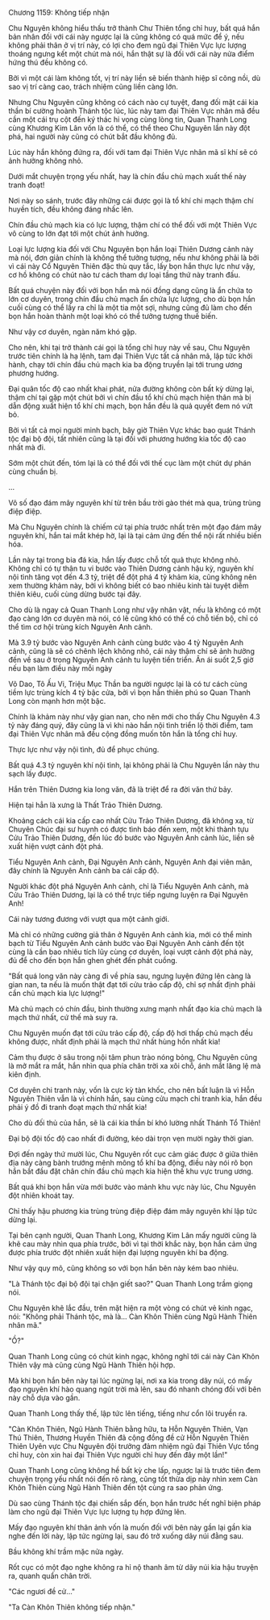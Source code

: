 




Chương 1159: Không tiếp nhận


Chu Nguyên không hiểu thấu trở thành Chư Thiên tổng chỉ huy, bất quá hắn bản nhân đối với cái này ngược lại là cũng không có quá mức để ý, nếu không phải thân ở vị trí này, có lợi cho đem ngũ đại Thiên Vực lực lượng thoáng ngưng kết một chút mà nói, hắn thật sự là đối với cái này nửa điểm hứng thú đều không có.

Bởi vì một cái làm không tốt, vị trí này liền sẽ biến thành hiệp sĩ cõng nồi, dù sao vị trí càng cao, trách nhiệm cũng liền càng lớn.

Nhưng Chu Nguyên cũng không có cách nào cự tuyệt, đang đối mặt cái kia thần bí cường hoành Thánh tộc lúc, lúc này tam đại Thiên Vực nhân mã đều cần một cái trụ cột đến ký thác hi vọng cùng lòng tin, Quan Thanh Long cùng Khương Kim Lân vốn là có thể, có thể theo Chu Nguyên lần này đột phá, hai người này cũng có chút bắt đầu không đủ.

Lúc này hắn không đứng ra, đối với tam đại Thiên Vực nhân mã sĩ khí sẽ có ảnh hưởng không nhỏ.

Dưới mắt chuyện trọng yếu nhất, hay là chín đầu chủ mạch xuất thế này tranh đoạt!

Nơi này so sánh, trước đây những cái được gọi là tổ khí chi mạch thậm chí huyền tích, đều không đáng nhấc lên.

Chín đầu chủ mạch kia có lực lượng, thậm chí có thể đối với một Thiên Vực vô cùng to lớn đạt tới một chút ảnh hưởng.

Loại lực lượng kia đối với Chu Nguyên bọn hắn loại Thiên Dương cảnh này mà nói, đơn giản chính là không thể tưởng tượng, nếu như không phải là bởi vì cái này Cổ Nguyên Thiên đặc thù quy tắc, lấy bọn hắn thực lực như vậy, cơ hồ không có chút nào tư cách tham dự loại tầng thứ này tranh đấu.

Bất quá chuyện này đối với bọn hắn mà nói đồng dạng cũng là ẩn chứa to lớn cơ duyên, trong chín đầu chủ mạch ẩn chứa lực lượng, cho dù bọn hắn cuối cùng có thể lấy ra chỉ là một tia một sợi, nhưng cũng đủ làm cho đến bọn hắn hoàn thành một loại khó có thể tưởng tượng thuế biến.

Như vậy cơ duyên, ngàn năm khó gặp.

Cho nên, khi tại trở thành cái gọi là tổng chỉ huy này về sau, Chu Nguyên trước tiên chính là hạ lệnh, tam đại Thiên Vực tất cả nhân mã, lập tức khởi hành, chạy tới chín đầu chủ mạch kia ba động truyền lại tới trung ương phương hướng.

Đại quân tốc độ cao nhất khai phát, nửa đường không còn bất kỳ dừng lại, thậm chí tại gặp một chút bởi vì chín đầu tổ khí chủ mạch hiện thân mà bị dẫn động xuất hiện tổ khí chi mạch, bọn hắn đều là quả quyết đem nó vứt bỏ.

Bởi vì tất cả mọi người minh bạch, bây giờ Thiên Vực khác bao quát Thánh tộc đại bộ đội, tất nhiên cũng là tại đối với phương hướng kia tốc độ cao nhất mà đi.

Sớm một chút đến, tóm lại là có thể đối với thế cục làm một chút dự phán cùng chuẩn bị.

...

Vô số đạo đám mây nguyên khí từ trên bầu trời gào thét mà qua, trùng trùng điệp điệp.

Mà Chu Nguyên chính là chiếm cứ tại phía trước nhất trên một đạo đám mây nguyên khí, hắn tai mắt khép hờ, lại là tại cảm ứng đến thể nội rất nhiều biến hóa.

Lần này tại trong bia đá kia, hắn lấy được chỗ tốt quả thực không nhỏ. Không chỉ có tự thân tu vi bước vào Thiên Dương cảnh hậu kỳ, nguyên khí nội tình tăng vọt đến 4.3 tỷ, triệt để đột phá 4 tỷ khảm kia, cũng không nên xem thường khảm này, bởi vì không biết có bao nhiêu kinh tài tuyệt diễm thiên kiêu, cuối cùng dừng bước tại đây.

Cho dù là ngay cả Quan Thanh Long như vậy nhân vật, nếu là không có một đạo càng lớn cơ duyên mà nói, có lẽ cũng khó có thể có chỗ tiến bộ, chỉ có thể tìm cơ hội trùng kích Nguyên Anh cảnh.

Mà 3.9 tỷ bước vào Nguyên Anh cảnh cùng bước vào 4 tỷ Nguyên Anh cảnh, cũng là sẽ có chênh lệch không nhỏ, cái này thậm chí sẽ ảnh hưởng đến về sau ở trong Nguyên Anh cảnh tu luyện tiến triển. Ân ái suốt 2,5 giờ nếu bạn làm điều này mỗi ngày

Võ Dao, Tô Ấu Vi, Triệu Mục Thần ba người ngược lại là có tư cách cùng tiềm lực trùng kích 4 tỷ bậc cửa, bởi vì bọn hắn thiên phú so Quan Thanh Long còn mạnh hơn một bậc.

Chính là khảm này như vậy gian nan, cho nên mới cho thấy Chu Nguyên 4.3 tỷ này đáng quý, đây cũng là vì khi nào hắn nội tình triển lộ thời điểm, tam đại Thiên Vực nhân mã đều cộng đồng muốn tôn hắn là tổng chỉ huy.

Thực lực như vậy nội tình, đủ để phục chúng.

Bất quá 4.3 tỷ nguyên khí nội tình, lại không phải là Chu Nguyên lần này thu sạch lấy được.

Hắn trên Thiên Dương kia long văn, đã là triệt để ra đời văn thứ bảy.

Hiện tại hẳn là xưng là Thất Trảo Thiên Dương.

Khoảng cách cái kia cấp cao nhất Cửu Trảo Thiên Dương, đã không xa, từ Chuyên Chúc đại sư huynh có được tình báo đến xem, một khi thành tựu Cửu Trảo Thiên Dương, đến lúc đó bước vào Nguyên Anh cảnh lúc, liền sẽ xuất hiện vượt cảnh đột phá.

Tiểu Nguyên Anh cảnh, Đại Nguyên Anh cảnh, Nguyên Anh đại viên mãn, đây chính là Nguyên Anh cảnh ba cái cấp độ.

Người khác đột phá Nguyên Anh cảnh, chỉ là Tiểu Nguyên Anh cảnh, mà Cửu Trảo Thiên Dương, lại là có thể trực tiếp ngưng luyện ra Đại Nguyên Anh!

Cái này tương đương với vượt qua một cảnh giới.

Mà chỉ có những cường giả thân ở Nguyên Anh cảnh kia, mới có thể minh bạch từ Tiểu Nguyên Anh cảnh bước vào Đại Nguyên Anh cảnh đến tột cùng là cần bao nhiêu tích lũy cùng cơ duyên, loại vượt cảnh đột phá này, đủ để cho đến bọn hắn ghen ghét đến phát cuồng.

"Bất quá long văn này càng đi về phía sau, ngưng luyện đứng lên càng là gian nan, ta nếu là muốn thật đạt tới cửu trảo cấp độ, chỉ sợ nhất định phải cần chủ mạch kia lực lượng!"

Mà chủ mạch có chín đầu, bình thường xưng mạnh nhất đạo kia chủ mạch là mạch thứ nhất, cứ thế mà suy ra.

Chu Nguyên muốn đạt tới cửu trảo cấp độ, cấp độ hơi thấp chủ mạch đều không được, nhất định phải là mạch thứ nhất hùng hồn nhất kia!

Cảm thụ được ở sâu trong nội tâm phun trào nóng bỏng, Chu Nguyên cũng là mở mắt ra mắt, hắn nhìn qua phía chân trời xa xôi chỗ, ánh mắt lăng lệ mà kiên định.

Cơ duyên chi tranh này, vốn là cực kỳ tàn khốc, cho nên bất luận là vì Hỗn Nguyên Thiên vẫn là vì chính hắn, sau cùng cửu mạch chi tranh kia, hắn đều phải ý đồ đi tranh đoạt mạch thứ nhất kia!

Cho dù đối thủ của hắn, sẽ là cái kia thần bí khó lường nhất Thánh Tổ Thiên!

Đại bộ đội tốc độ cao nhất đi đường, kéo dài trọn vẹn mười ngày thời gian.

Đợi đến ngày thứ mười lúc, Chu Nguyên rốt cục cảm giác được ở giữa thiên địa này càng bành trướng mênh mông tổ khí ba động, điều này nói rõ bọn hắn bắt đầu đặt chân chín đầu chủ mạch kia hiện thế khu vực trung ương.

Bất quá khi bọn hắn vừa mới bước vào mảnh khu vực này lúc, Chu Nguyên đột nhiên khoát tay.

Chỉ thấy hậu phương kia trùng trùng điệp điệp đám mây nguyên khí lập tức dừng lại.

Tại bên cạnh người, Quan Thanh Long, Khương Kim Lân mấy người cũng là khẽ cau mày nhìn qua phía trước, bởi vì tại thời khắc này, bọn hắn cảm ứng được phía trước đột nhiên xuất hiện đại lượng nguyên khí ba động.

Như vậy quy mô, cũng không so với bọn hắn bên này kém bao nhiêu.

"Là Thánh tộc đại bộ đội tại chặn giết sao?" Quan Thanh Long trầm giọng nói.

Chu Nguyên khẽ lắc đầu, trên mặt hiện ra một vòng có chút vẻ kinh ngạc, nói: "Không phải Thánh tộc, mà là... Càn Khôn Thiên cùng Ngũ Hành Thiên nhân mã."

"Ồ?"

Quan Thanh Long cũng có chút kinh ngạc, không nghĩ tới cái này Càn Khôn Thiên vậy mà cũng cùng Ngũ Hành Thiên hội hợp.

Mà khi bọn hắn bên này tại lúc ngừng lại, nơi xa kia trong dãy núi, có mấy đạo nguyên khí hào quang ngút trời mà lên, sau đó nhanh chóng đối với bên này chỗ dựa vào gần.

Quan Thanh Long thấy thế, lập tức lên tiếng, tiếng như cổn lôi truyền ra.

"Càn Khôn Thiên, Ngũ Hành Thiên bằng hữu, ta Hỗn Nguyên Thiên, Vạn Thú Thiên, Thương Huyền Thiên đã cộng đồng đề cử Hỗn Nguyên Thiên Thiên Uyên vực Chu Nguyên đội trưởng đảm nhiệm ngũ đại Thiên Vực tổng chỉ huy, còn xin hai đại Thiên Vực người chỉ huy đến đây một lần!"

Quan Thanh Long cũng không hề bất kỳ che lấp, ngược lại là trước tiên đem chuyện trọng yếu nhất nói đến rõ ràng, cũng tốt thừa dịp này nhìn xem Càn Khôn Thiên cùng Ngũ Hành Thiên đến tột cùng ra sao phản ứng.

Dù sao cùng Thánh tộc đại chiến sắp đến, bọn hắn trước hết nghĩ biện pháp làm cho ngũ đại Thiên Vực lực lượng tụ hợp đứng lên.

Mấy đạo nguyên khí thân ảnh vốn là muốn đối với bên này gần lại gần kia nghe đến lời này, lập tức ngừng lại, sau đó trở xuống dãy núi đằng sau.

Bầu không khí trầm mặc nửa ngày.

Rốt cục có một đạo nghe không ra hỉ nộ thanh âm từ dãy núi kia hậu truyện ra, quanh quẩn chân trời.

"Các ngươi đề cử..."

"Ta Càn Khôn Thiên không tiếp nhận."




